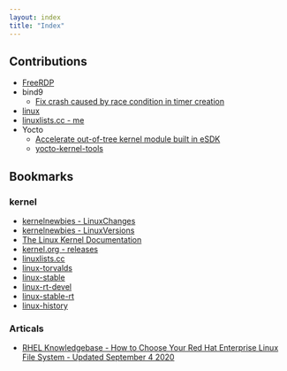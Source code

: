 ```yaml
---
layout: index
title: "Index"
---
```


## Contributions
* [FreeRDP](https://github.com/FreeRDP/FreeRDP/pulls?page=1&q=+is%3Apr+author%3A%40me)
* bind9
  * [Fix crash caused by race condition in timer creation](https://gitlab.isc.org/isc-projects/bind9/commit/21966423cd7101a60ddfb3cf11f04f71c9fdd7b7)
* [linux](https://git.kernel.org/pub/scm/linux/kernel/git/torvalds/linux.git/log/?qt=author&q=zhaolong+zhang)
* [linuxlists.cc - me](https://linuxlists.cc/profile/51695/Zhaolong_Zhang)
* Yocto
  * [Accelerate out-of-tree kernel module built in eSDK](https://bugzilla.yoctoproject.org/show_bug.cgi?id=13113)
  * [yocto-kernel-tools](https://git.yoctoproject.org/cgit/cgit.cgi/yocto-kernel-tools/log/?qt=author&q=zhaolong)

## Bookmarks
### kernel
* [kernelnewbies - LinuxChanges](https://kernelnewbies.org/LinuxChanges)
* [kernelnewbies - LinuxVersions](https://kernelnewbies.org/LinuxVersions)
* [The Linux Kernel Documentation](https://www.kernel.org/doc/html/latest/)
* [kernel.org - releases](https://www.kernel.org/category/releases.html)
* [linuxlists.cc](https://linuxlists.cc/users)
* [linux-torvalds](https://git.kernel.org/pub/scm/linux/kernel/git/torvalds/linux.git/)
* [linux-stable](https://git.kernel.org/pub/scm/linux/kernel/git/stable/linux.git/)
* [linux-rt-devel](https://git.kernel.org/pub/scm/linux/kernel/git/rt/linux-rt-devel.git/)
* [linux-stable-rt](https://git.kernel.org/pub/scm/linux/kernel/git/rt/linux-stable-rt.git/)
* [linux-history](https://git.kernel.org/pub/scm/linux/kernel/git/history/history.git/)

### Articals
* [RHEL Knowledgebase - How to Choose Your Red Hat Enterprise Linux File System - Updated September 4 2020](https://access.redhat.com/articles/3129891)
